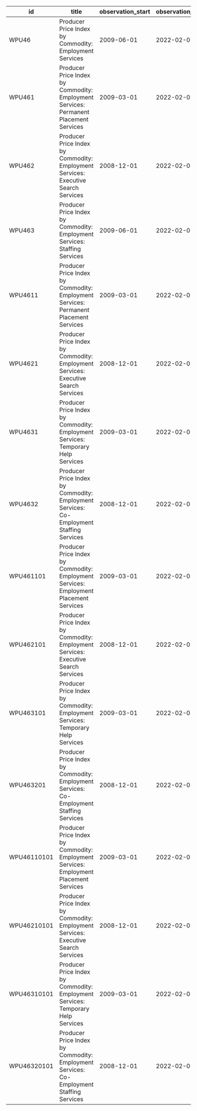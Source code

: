 | id          | title                                                                                   | observation_start   | observation_end   |
|-------------|-----------------------------------------------------------------------------------------|---------------------|-------------------|
| WPU46       | Producer Price Index by Commodity: Employment Services                                  | 2009-06-01          | 2022-02-01        |
| WPU461      | Producer Price Index by Commodity: Employment Services: Permanent Placement Services    | 2009-03-01          | 2022-02-01        |
| WPU462      | Producer Price Index by Commodity: Employment Services: Executive Search Services       | 2008-12-01          | 2022-02-01        |
| WPU463      | Producer Price Index by Commodity: Employment Services: Staffing Services               | 2009-06-01          | 2022-02-01        |
| WPU4611     | Producer Price Index by Commodity: Employment Services: Permanent Placement Services    | 2009-03-01          | 2022-02-01        |
| WPU4621     | Producer Price Index by Commodity: Employment Services: Executive Search Services       | 2008-12-01          | 2022-02-01        |
| WPU4631     | Producer Price Index by Commodity: Employment Services: Temporary Help Services         | 2009-03-01          | 2022-02-01        |
| WPU4632     | Producer Price Index by Commodity: Employment Services: Co-Employment Staffing Services | 2008-12-01          | 2022-02-01        |
| WPU461101   | Producer Price Index by Commodity: Employment Services: Employment Placement Services   | 2009-03-01          | 2022-02-01        |
| WPU462101   | Producer Price Index by Commodity: Employment Services: Executive Search Services       | 2008-12-01          | 2022-02-01        |
| WPU463101   | Producer Price Index by Commodity: Employment Services: Temporary Help Services         | 2009-03-01          | 2022-02-01        |
| WPU463201   | Producer Price Index by Commodity: Employment Services: Co-Employment Staffing Services | 2008-12-01          | 2022-02-01        |
| WPU46110101 | Producer Price Index by Commodity: Employment Services: Employment Placement Services   | 2009-03-01          | 2022-02-01        |
| WPU46210101 | Producer Price Index by Commodity: Employment Services: Executive Search Services       | 2008-12-01          | 2022-02-01        |
| WPU46310101 | Producer Price Index by Commodity: Employment Services: Temporary Help Services         | 2009-03-01          | 2022-02-01        |
| WPU46320101 | Producer Price Index by Commodity: Employment Services: Co-Employment Staffing Services | 2008-12-01          | 2022-02-01        |
